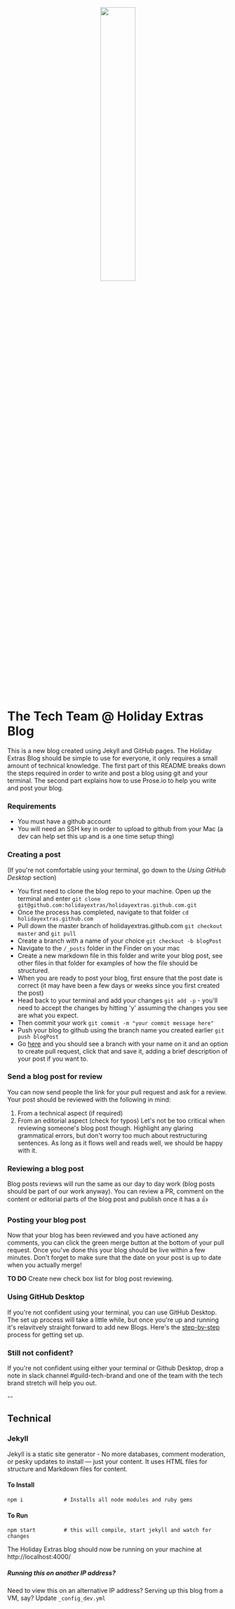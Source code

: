 <div align="center"><img src="http://jekyllrb.com/img/octojekyll.png" width="40%" /></div>

The Tech Team @ Holiday Extras Blog
========================

This is a new blog created using Jekyll and GitHub pages.
The Holiday Extras Blog should be simple to use for everyone, it only requires a small amount of technical knowledge.
The first part of this README breaks down the steps required in order to write and post a blog using git and your terminal. The second part explains how to use Prose.io to help you write and post your blog.

### Requirements
* You must have a github account
* You will need an SSH key in order to upload to github from your Mac (a dev can help set this up and is a one time setup thing)

### Creating a post
(If you're not comfortable using your terminal, go down to the *Using GitHub Desktop* section)
* You first need to clone the blog repo to your machine. Open up the terminal and enter `git clone git@github.com:holidayextras/holidayextras.github.com.git`
* Once the process has completed, navigate to that folder `cd holidayextras.github.com`
* Pull down the master branch of holidayextras.github.com `git checkout master` and `git pull`
* Create a branch with a name of your choice `git checkout -b blogPost`
* Navigate to the `/_posts` folder in the Finder on your mac
* Create a new markdown file in this folder and write your blog post, see other files in that folder for examples of how the file should be structured.
* When you are ready to post your blog, first ensure that the post date is correct (it may have been a few days or weeks since you first created the post)
* Head back to your terminal and add your changes `git add -p` - you'll need to accept the changes by hitting 'y' assuming the changes you see are what you expect.
* Then commit your work `git commit -m "your commit message here"`
* Push your blog to github using the branch name you created earlier `git push blogPost`
* Go [here](https://github.com/holidayextras/holidayextras.github.com/branches) and you should see a branch with your name on it and an option to create pull request, click that and save it, adding a brief description of your post if you want to.

### Send a blog post for review
You can now send people the link for your pull request and ask for a review. Your post should be reviewed with the following in mind:
1. From a technical aspect (if required)
2. From an editorial aspect (check for typos)
Let's not be too critical when reviewing someone's blog post though. Highlight any glaring grammatical errors, but don't worry too much about restructuring sentences. As long as it flows well and reads well, we should be happy with it.

### Reviewing a blog post
Blog posts reviews will run the same as our day to day work (blog posts should be part of our work anyway).
You can review a PR, comment on the content or editorial parts of the blog post and publish once it has a :+1:

### Posting your blog post
Now that your blog has been reviewed and you have actioned any comments, you can click the green merge button at the bottom of your pull request. Once you've done this your blog should be live within a few minutes. Don't forget to make sure that the date on your post is up to date when you actually merge!

**TO DO** Create new check box list for blog post reviewing.

### Using GitHub Desktop

If you're not confident using your terminal, you can use GitHub Desktop. The set up process will take a little while, but once you're up and running it's relavitvely straight forward to add new Blogs. Here's the [step-by-step](https://github.com/holidayextras/holidayextras.github.com/blob/master/github_desktop.md) process for getting set up.

### Still not confident?

If you're not confident using either your terminal or Github Desktop, drop a note in slack channel #guild-tech-brand and one of the team with the tech brand stretch will help you out.

--

## Technical
### Jekyll
Jekyll is a static site generator - No more databases, comment moderation, or pesky updates to install — just your content.
It uses HTML files for structure and Markdown files for content.

#### To Install

```
npm i             # Installs all node modules and ruby gems
```

#### To Run

```
npm start         # this will compile, start jekyll and watch for changes
```

The Holiday Extras blog should now be running on your machine at http://localhost:4000/

##### Running this on another IP address?
Need to view this on an alternative IP address? Serving up this blog from a VM, say? Update `_config_dev.yml`
